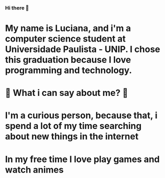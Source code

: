 ### Hi there 👋

# My name is Luciana, and i'm a computer science student at Universidade Paulista - UNIP. I chose this graduation because I love programming and technology.
# 🚩 What i can say about me? 🔎
# I'm a curious person, because that, i spend a lot of my time searching about new things in the internet 
# In my free time I love play games and watch animes
